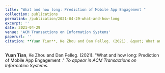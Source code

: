 ```yaml
---
title: "What and how long: Prediction of Mobile App Engagement "
collection: publications
permalink: /publication/2021-04-29-what-and-how-long
excerpt: ''
date: 2021-04-29
venue: 'ACM Transactions on Information Systems'
paperurl: ''
citation: **Yuan Tian**, Ke Zhou and Dan Pelleg. (2021). &quot; What and How Long: Prediction of Mobile App Engagement.&quot; <i>To appear in ACM Transactions on Information Systems</i>.
---
```

**Yuan Tian**, Ke Zhou and Dan Pelleg. (2021). "What and how long: Prediction of Mobile App Engagement ." <i> To appear in ACM Transactions on Information Systems</i>.